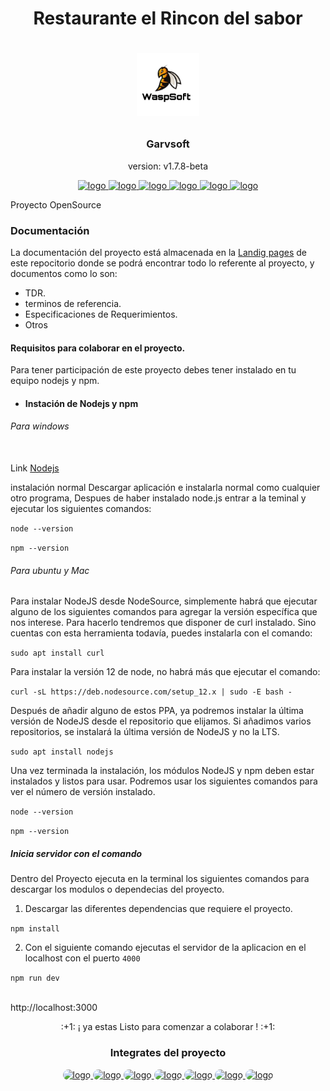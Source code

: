 <h1 align="center">Restaurante el Rincon del sabor<h1>

<p align="center">
  <a href="">
    <img src="docs/img/wasp.jpg" alt="logo" width="100" height="100">
  </a>
</p>

<h3 align="center">Garvsoft</h3>
<p align="center">version: v1.7.8-beta<p>

<p align="center">
  <a href="#">
    <img src="https://upload.wikimedia.org/wikipedia/commons/thumb/9/91/Octicons-mark-github.svg/1024px-Octicons-mark-github.svg.png" alt="logo" width="30" height="30" title="GitHub">
  </a>
  <a href="https://atom.io/">
    <img src="https://cdn.worldvectorlogo.com/logos/atom-5.svg" alt="logo" width="30" height="30" title="Atom">
  </a>
  <a href="https://git-scm.com/">
    <img src="https://upload.wikimedia.org/wikipedia/commons/thumb/3/3f/Git_icon.svg/1200px-Git_icon.svg.png" alt="logo" width="30" height="30" title="Git">
  </a>
  <a href="https://www.npmjs.com/">
    <img src="https://cdn.worldvectorlogo.com/logos/npm-2.svg" alt="logo" width="30" height="35" title="npmjs">
  </a>
  <a href="https://nodejs.org/es/">
    <img src="https://upload.wikimedia.org/wikipedia/commons/thumb/7/73/Ruby_logo.svg/600px-Ruby_logo.svg.png" alt="logo" width="33" height="35" title="Ruby">
  </a>
  <a href="https://blog.desdelinux.net/wp-content/uploads/2019/08/ruby-on-rails-6.jpg" alt="logo" width="33" height="35" title="rails">
  </a>
  <a href="https://getbootstrap.com/">
    <img src="https://upload.wikimedia.org/wikipedia/commons/thumb/b/b2/Bootstrap_logo.svg/1200px-Bootstrap_logo.svg.png" alt="logo" width="33" height="35" title="bootstrap">
  </a>
</p>

Proyecto OpenSource

### Documentación

La documentación del proyecto está almacenada en la [Landig pages](https://hguzman.github.io/Restaurante-El-Rincon-Del-Sabor) de este repocitorio donde se podrá encontrar todo lo referente al proyecto, y documentos como lo son:

- TDR.
- terminos de referencia.
- Especificaciones de Requerimientos.
- Otros

#### Requisitos para colaborar en el proyecto.

Para tener participación de este proyecto debes tener instalado en tu equipo nodejs y npm.

- #### Instación de Nodejs y npm

###### Para windows

<br> Link [Nodejs](https://nodejs.org/es/download/)

instalación normal Descargar aplicación e instalarla normal como cualquier otro programa, Despues de haber instalado node.js entrar a la teminal y ejecutar los siguientes comandos:

`node --version`

`npm --version`

###### Para ubuntu y Mac

Para instalar NodeJS desde NodeSource, simplemente habrá que ejecutar alguno de los siguientes comandos para agregar la versión específica que nos interese. Para hacerlo tendremos que disponer de curl instalado. Sino cuentas con esta herramienta todavía, puedes instalarla con el comando:

`sudo apt install curl`

Para instalar la versión 12 de node, no habrá más que ejecutar el comando:

`curl -sL https://deb.nodesource.com/setup_12.x | sudo -E bash -`

Después de añadir alguno de estos PPA, ya podremos instalar la última versión de NodeJS desde el repositorio que elijamos. Si añadimos varios repositorios, se instalará la última versión de NodeJS y no la LTS.

`sudo apt install nodejs`

Una vez terminada la instalación, los módulos NodeJS y npm deben estar instalados y listos para usar. Podremos usar los siguientes comandos para ver el número de versión instalado.

`node --version`

`npm --version`

##### Inicia servidor con el comando

Dentro del Proyecto ejecuta en la terminal los siguientes comandos para descargar los modulos o dependecias del proyecto.

1. Descargar las diferentes dependencias que requiere el proyecto.

`npm install`

2. Con el siguiente comando ejecutas el servidor de la aplicacion en el localhost con el puerto `4000`

`npm run dev`

<br>http://localhost:3000

<p class="text" align="center">:+1: ¡ ya estas Listo para comenzar a colaborar ! :+1:</p>

<h3 align="center" >Integrates del proyecto</h3>

<p align="center">
<a href="https://github.com/wjorellano">
  <img class="avatar" style="border-radius: 50px" src="https://avatars3.githubusercontent.com/u/57116131?s=400&u=daf6b0f42414ffc273dfd5f3ec9271a188c25de8&v=4" alt="logo" width="40" height="40" title="Wilman Orellano">
</a>
<a href="#">
  <img class="avatar" style="border-radius: 50px" src="https://avatars2.githubusercontent.com/u/56968883?s=64&v=4" alt="logo" width="40" height="40" title="Esteban Gomez">
</a>
<a href="#">
  <img class="avatar" style="border-radius: 50px" src="https://avatars1.githubusercontent.com/u/1308210?s=64&v=4" alt="logo" width="40" height="40" title="Henry Guzman">
</a>
<a href="#">
  <img class="avatar" style="border-radius: 50px" src="https://avatars1.githubusercontent.com/u/56977351?s=64&v=4" alt="logo" width="40" height="40" title="Hector bilbao">
</a>
<a href="#">
  <img class="avatar" style="border-radius: 50px" src="https://avatars0.githubusercontent.com/u/61292564?s=64&v=4" alt="logo" width="40" height="40" title="Andres Rodriguez">
</a>
<a href="#">
  <img class="avatar" style="border-radius: 50px" src="https://avatars0.githubusercontent.com/u/56977455?s=64&v=4" alt="logo" width="40" height="40" title="Dilan barrios">
</a>
<a href="#">
  <img class="avatar" style="border-radius: 50px" src="https://avatars1.githubusercontent.com/u/61755483?s=32&v=4" alt="logo" width="40" height="40" title="Rodrigo muñoz">
</a>
</p>

